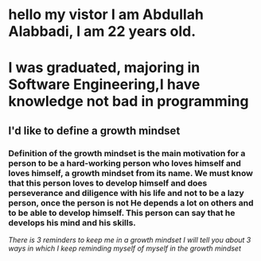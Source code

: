 # hello my vistor I am Abdullah Alabbadi, I am 22 years old.
# I was graduated, majoring in Software Engineering,I have knowledge not bad in programming

## **I'd like to define a growth mindset**

### Definition of the growth mindset is the main motivation for a person to be a hard-working person who loves himself and loves himself, a growth mindset from its name. We must know that this person loves to develop himself and does perseverance and diligence with his life and not to be a lazy person, once the person is not He depends a lot on others and to be able to develop himself. This person can say that he develops his mind and his skills.

_There is 3 reminders to keep me in a growth mindset I will tell you about 3 ways in which I keep reminding myself of myself in the growth mindset_
